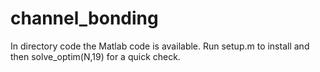 channel_bonding
===============

In directory code the Matlab code is available. Run setup.m to install
and then solve_optim(N,19) for a quick check.

